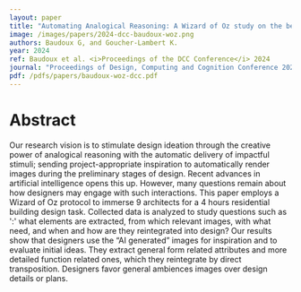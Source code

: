 ```yaml
---
layout: paper
title: "Automating Analogical Reasoning: A Wizard of Oz study on the benefits and pitfalls of a sketch-based AI image generator for design"
image: /images/papers/2024-dcc-baudoux-woz.png
authors: Baudoux G, and Goucher-Lambert K.
year: 2024
ref: Baudoux et al. <i>Proceedings of the DCC Conference</i> 2024
journal: "Proceedings of Design, Computing and Cognition Conference 2024."
pdf: /pdfs/papers/baudoux-woz-dcc.pdf
---
```



# Abstract
Our research vision is to stimulate design ideation through the creative power of analogical reasoning with the automatic delivery of impactful stimuli; sending project-appropriate inspiration to automatically render images during the preliminary stages of design. Recent advances in artificial intelligence opens this up. However, many questions remain about how designers may engage with such interactions. This paper employs a Wizard of Oz protocol to immerse 9 architects for a 4 hours residential building design task. Collected data is analyzed to study questions such as ':' what elements are extracted, from which relevant images, with what need, and when and how are they reintegrated into design? Our results show that designers use the “AI generated” images for inspiration and to evaluate initial ideas. They extract general form related attributes and more detailed function related ones, which they reintegrate by direct transposition. Designers favor general ambiences images over design details or plans.

